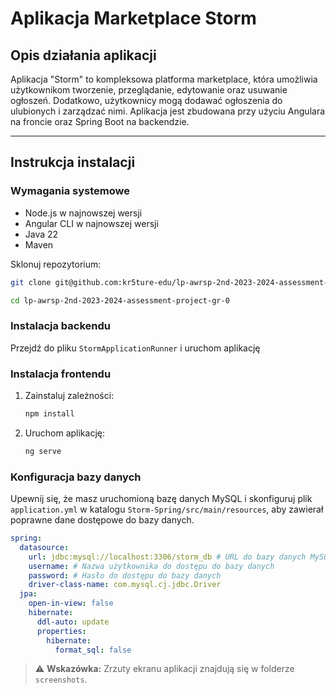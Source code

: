 # Aplikacja Marketplace Storm

## Opis działania aplikacji

Aplikacja "Storm" to kompleksowa platforma marketplace, która umożliwia użytkownikom tworzenie, przeglądanie, edytowanie oraz usuwanie ogłoszeń. Dodatkowo, użytkownicy mogą dodawać ogłoszenia do ulubionych i zarządzać nimi. Aplikacja jest zbudowana przy użyciu Angulara na froncie oraz Spring Boot na backendzie.

---

## Instrukcja instalacji

### Wymagania systemowe
- Node.js w najnowszej wersji
- Angular CLI w najnowszej wersji
- Java 22
- Maven

Sklonuj repozytorium:
   ```sh
   git clone git@github.com:kr5ture-edu/lp-awrsp-2nd-2023-2024-assessment-project-gr-0.git
   ```
   ```sh
   cd lp-awrsp-2nd-2023-2024-assessment-project-gr-0
   ```

### Instalacja backendu

Przejdź do pliku `StormApplicationRunner` i uruchom aplikację

### Instalacja frontendu

1. Zainstaluj zależności:
   ```sh
   npm install
2. Uruchom aplikację:
   ```sh
   ng serve

### Konfiguracja bazy danych
Upewnij się, że masz uruchomioną bazę danych MySQL i skonfiguruj plik `application.yml` w katalogu `Storm-Spring/src/main/resources`, aby zawierał poprawne dane dostępowe do bazy danych.

```yml
spring:
  datasource:
    url: jdbc:mysql://localhost:3306/storm_db # URL do bazy danych MySQL
    username: # Nazwa użytkownika do dostępu do bazy danych
    password: # Hasło do dostępu do bazy danych
    driver-class-name: com.mysql.cj.jdbc.Driver
  jpa:
    open-in-view: false
    hibernate:
      ddl-auto: update
      properties:
        hibernate:
          format_sql: false
```

> ⚠️ **Wskazówka:** Zrzuty ekranu aplikacji znajdują się w folderze `screenshots`.
